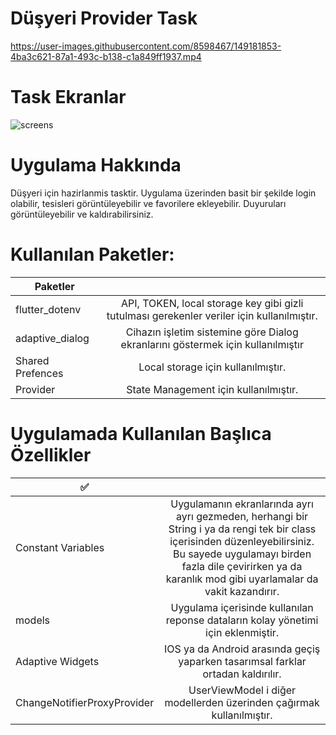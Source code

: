 # Düşyeri Provider Task



https://user-images.githubusercontent.com/8598467/149181853-4ba3c621-87a1-493c-b138-c1a849ff1937.mp4



# Task Ekranlar
![screens](https://user-images.githubusercontent.com/8598467/149182215-c491570d-5c55-493e-a0d5-60605cd40cdf.jpg)


# Uygulama Hakkında
Düşyeri için hazirlanmis tasktir. Uygulama üzerinden basit bir şekilde login olabilir, tesisleri görüntüleyebilir ve favorilere ekleyebilir. Duyuruları görüntüleyebilir ve kaldırabilirsiniz.

# Kullanılan Paketler:

| Paketler        |            |
| ------------- |:-------------:
| flutter_dotenv | API, TOKEN, local storage key gibi gizli tutulması gerekenler veriler için kullanılmıştır. |
| adaptive_dialog | Cihazın işletim sistemine göre Dialog ekranlarını göstermek için kullanılmıştır | 
| Shared Prefences      | Local storage için kullanılmıştır. |
| Provider | State Management için kullanılmıştır. |



# Uygulamada Kullanılan Başlıca Özellikler

|     ✅    |            |
| ------------- |:-------------:
| Constant Variables | Uygulamanın ekranlarında ayrı ayrı gezmeden, herhangi bir String i ya da rengi tek bir class içerisinden düzenleyebilirsiniz. Bu sayede uygulamayı birden fazla dile çevirirken ya da karanlık mod gibi uyarlamalar da vakit kazandırır. |
| models | Uygulama içerisinde kullanılan reponse dataların kolay yönetimi için eklenmiştir. | 
| Adaptive Widgets     | IOS ya da Android arasında geçiş yaparken tasarımsal farklar ortadan kaldırılır.|
| ChangeNotifierProxyProvider | UserViewModel i diğer modellerden üzerinden çağırmak kullanılmıştır.|






